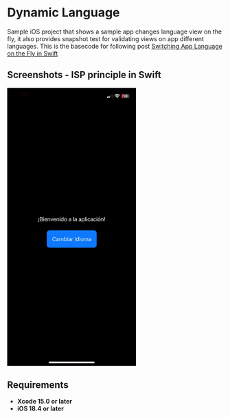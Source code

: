 # Dynamic Language
Sample iOS project that shows a sample app changes language view on the fly, it also provides snapshot test for validating views on app different languages. This is the basecode for following post [Switching App Language on the Fly in Swift](https://javios.eu/swift/qr-code-scanning-in-ios/)

## Screenshots - ISP principle in Swift
<img src="media/review.gif" alt="Playground on action" width="300">

## Requirements

- **Xcode 15.0 or later**
- **iOS 18.4 or later**

